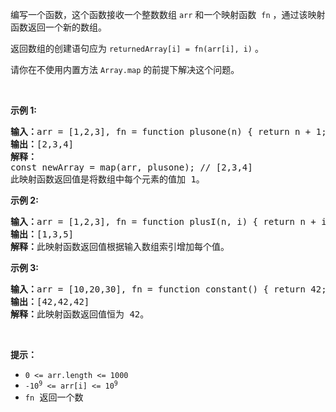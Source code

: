 <p>编写一个函数，这个函数接收一个整数数组&nbsp;<code>arr</code> 和一个映射函数&nbsp; <code>fn</code>&nbsp;，通过该映射函数返回一个新的数组。</p>

<p>返回数组的创建语句应为 <code>returnedArray[i] = fn(arr[i], i)</code>&nbsp;。</p>

<p>请你在不使用内置方法&nbsp;<code>Array.map</code>&nbsp;的前提下解决这个问题。</p>

<p>&nbsp;</p>

<p><strong class="example">示例 1:</strong></p>

<pre>
<strong>输入：</strong>arr = [1,2,3], fn = function plusone(n) { return n + 1; }
<strong>输出：</strong>[2,3,4]
<strong>解释： </strong>
const newArray = map(arr, plusone); // [2,3,4]
此映射函数返回值是将数组中每个元素的值加 1。
</pre>

<p><strong class="example">示例</strong><strong class="example"> 2:</strong></p>

<pre>
<strong>输入：</strong>arr = [1,2,3], fn = function plusI(n, i) { return n + i; }
<strong>输出：</strong>[1,3,5]
<strong>解释：</strong>此映射函数返回值根据输入数组索引增加每个值。
</pre>

<p><strong class="example">示例&nbsp;3:</strong></p>

<pre>
<strong>输入：</strong>arr = [10,20,30], fn = function constant() { return 42; }
<strong>输出：</strong>[42,42,42]
<strong>解释：</strong>此映射函数返回值恒为 42。
</pre>

<p>&nbsp;</p>

<p><strong>提示：</strong></p>

<ul>
	<li><code>0 &lt;= arr.length &lt;= 1000</code></li>
	<li><code><font face="monospace">-10<sup>9</sup>&nbsp;&lt;= arr[i] &lt;= 10<sup>9</sup></font></code></li>
	<li><font face="monospace"><code>fn</code> 返回一个数</font></li>
</ul>
<span style="display:block"><span style="height:0px"><span style="position:absolute">​​​​​​</span></span></span>